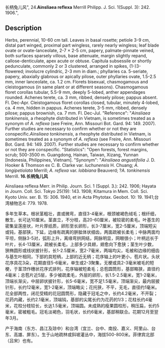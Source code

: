 长柄兔儿风",
24.**Ainsliaea reflexa** Merrill Philipp. J. Sci. 1(Suppl. 3): 242. 1906.",

## Description
Herbs, perennial, 10-60 cm tall. Leaves in basal rosette; petiole 3-9 cm, distal part winged, proximal part wingless, rarely nearly wingless; leaf blade ovate or ovate-lanceolate, 2-7 × 2-5 cm, papery, palmate-pinnate veined, both surfaces sparsely villous, base attenuate, margin slightly repand, callose-denticulate, apex acute or obtuse. Capitula subsessile or shortly pedunculate, commonly 2 or 3 clustered, arranged in spikes, (1-)3-flowered; involucre cylindric, 2-3 mm in diam.; phyllaries ca. 5-seriate, papery, abaxially glabrous or apically pilose, outer phyllaries ovate, 1.5-2.5 mm, inner lanceolate, ca. 1.2 cm. Florets bisexual, chasmogamous and cleistogamous (in same plant or at different seasons). Chasmogamous floret corollas tubular, 5.5-9 mm, deeply 5-lobed, anther appendages rounded. Achenes terete, ca. 3 mm, ribbed, densely pilose; pappus absent. Fl. Dec-Apr. Cleistogamous floret corollas closed, tubular, minutely 4-lobed, ca. 4 mm, hidden in pappus. Achenes terete, 3-5 mm, ribbed, densely pilose; pappus brownish, ca. 7 mm. Fl. Dec-Jul.
  "Reference": "*Ainsliaea tonkinensis*, a rheophyte distributed in Vietnam, is sometimes treated as a synonym of *A. reflexa* (see Freire, Ann. Missouri Bot. Gard. 94: 149. 2007). Further studies are necessary to confirm whether or not they are conspecific.*Ainsliaea tonkinensis*, a rheophyte distributed in Vietnam, is sometimes treated as a synonym of *A. reflexa* (see Freire, Ann. Missouri Bot. Gard. 94: 149. 2007). Further studies are necessary to confirm whether or not they are conspecific.
  "Statistics": "Open forests, forest margins, scrub; 500-3500 m. Guangdong, Hainan, Taiwan, Xizang, Yunnan [Indonesia, Philippines, Vietnam].
  "Synonym": "*Ainsliaea angustifolia* J. D. Hooker &amp; Thomson ex C. B. Clarke var. *luchunensis* H. Chuang; *A. longipetiolata* Merrill; *A. reflexa* var. *lobbiana* Beauverd; ?*A. tonkinensis* Merrill.
**16.长柄兔儿风**

Ainsliaea reflexa Merr. in Philip. Journ. Sci. 1 (Suppl. 3.): 242. 1906; Hayata in Journ. Coll. Sci. Tokyo 25(19): 143. 1908; Kitamura in Mem. Coll. Sci. Kyoto Univ. ser. B. 15: 306. 1940, et in Acta Phytotax. Geobot. 10: 19. 1941;台湾植物志4: 779. 1978.

多年生草本。根状茎粗壮，直或微弯，直径3-4毫米，根颈被褐色绒毛；根纤细，散生，长可达10厘米。茎直立，不分枝，高20-60厘米，被较密的柔毛。叶基生的密集呈莲座状，叶片厚纸质，卵形至长卵形，长3-7厘米，宽2-5厘米，顶端短尖或钝，基部狭，下延，边缘有疏离的胼胝体状细齿，两面疏被长柔毛；中脉两面均平坦，侧脉3-5对，弧形上升，离缘弯拱网结，网脉明显，网眼很小；叶柄远长于叶片，长4-13厘米，疏被长柔毛，上部多少具翅，翅愈向下愈狭；茎生叶少数，狭椭圆形或线状披针形，长1-2.5厘米，宽2-7毫米，两端均尖，毛被和边缘的细齿与基生叶相同，下部的具短柄，上部的近无柄；花序轴上的叶更小，苞片状。头状花序具花3朵，花期直径5-6毫米，单生或2-3聚集，无梗或具2-3毫米被毛的短梗，于茎顶作穗状花序式排列，花序轴被短柔毛；总苞圆筒形，基部略狭，直径约4毫米；总苞片近5层，多少被疏柔毛，外层的卵形，长1.5-2.5毫米，宽1-2毫米，顶端长渐尖，中层卵状披针形，长5-6毫米，宽不足1.5毫米，顶端渐尖，最内层披针形，长约12毫米，宽1-2毫米，顶端略尖；花托狭，不平，无毛，直径约1毫米。花全部两性，闭花受精的花冠圆筒形，隐藏于冠毛之中，长约4.2毫米，不开裂；花药内藏，长约2.1毫米，顶端钝，基部的尖尾长约为花药的1/3；花柱长约4毫米，花柱分枝较长，长达1.5毫米，顶端圆。未成熟的瘦果圆柱形，稍压扁，长约5毫米，密被粗毛。冠毛淡褐色，羽毛状，长约6毫米，基部稍联合。花期12月至翌年3月。

产于海南（东方、昌江及琼中）和台湾（宜兰、台中、南投、嘉义、阿里山、台东、高雄、屏东）。生于山地疏林或斜坡灌丛中，海拔500-800米。菲律宾北部（吕宋）也有。
